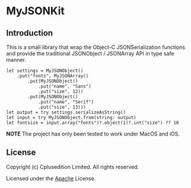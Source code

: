 # MyJSONKit

## Introduction

This is a small library that wrap the Object-C JSONSerialization functions 
and provide the traditional JSONObject / JSONArray API in type safe manner.

```
let settings = MyJSONObject()
    .put("fonts", MyJSONArray()
        .put(MyJSONObject()
            .put("name", "Sans")
            .put("size", 12))
        .put(MyJSONObject()
            .put("name", "Serif")
            .put("size", 13)))
let output = try settings.serializeAsString()
let input = try MyJSONObject.from(string: output)
let fontsize = input.array("fonts")?.object(1)?.int("size") ?? 10
```

**NOTE** The project has only been tested to work under MacOS and iOS.

## License

Copyright (c) Cplusedition Limited. All rights reserved.

Licensed under the [Apache](LICENSE.txt) License.
